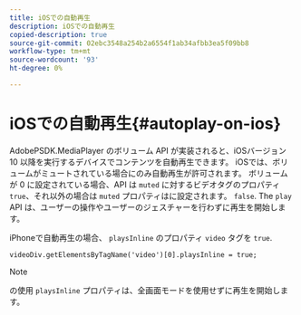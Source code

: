 ```yaml
---
title: iOSでの自動再生
description: iOSでの自動再生
copied-description: true
source-git-commit: 02ebc3548a254b2a6554f1ab34afbb3ea5f09bb8
workflow-type: tm+mt
source-wordcount: '93'
ht-degree: 0%

---
```


# iOSでの自動再生{#autoplay-on-ios}

AdobePSDK.MediaPlayer のボリューム API が実装されると、iOSバージョン 10 以降を実行するデバイスでコンテンツを自動再生できます。 iOSでは、ボリュームがミュートされている場合にのみ自動再生が許可されます。 ボリュームが 0 に設定されている場合、API は `muted` に対するビデオタグのプロパティ `true`、それ以外の場合は `muted` プロパティはに設定されます。 `false`. The `play` API は、ユーザーの操作やユーザーのジェスチャーを行わずに再生を開始します。

iPhoneで自動再生の場合、 `playsInline` のプロパティ `video` タグを `true`.

```
videoDiv.getElementsByTagName('video')[0].playsInline = true;
```

>[!NOTE]
>
>の使用 `playsInline` プロパティは、全画面モードを使用せずに再生を開始します。
